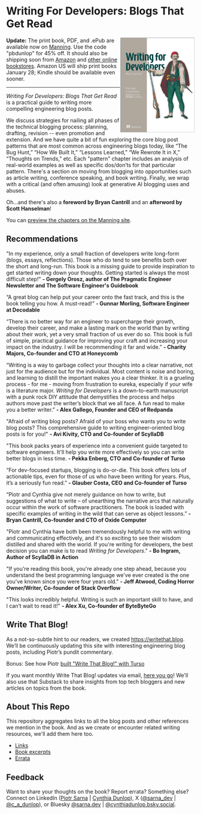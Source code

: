 # Writing For Developers: Blogs That Get Read
<img src="excerpts/cover_frame.png" align="right" width="200"/>


**Update:** The print book, PDF, and .ePub are available now on [Manning](https://www.manning.com/books/writing-for-developers?utm_source=dunlop&utm_medium=affiliate&utm_campaign=book_dunlop_writing_5_16_24&a_aid=dunlop&a_bid=33a8dae6&chan=mm_twitter&). Use the code "pbdunlop" for 45% off. It should also be shipping soon from [Amazon](https://www.amazon.com/Writing-Developers-Blogs-that-read/dp/1633436284) and [other online bookstores](https://www.simonandschuster.com/books/Writing-for-Developers/Piotr-Sarna/9781633436282). Amazon US will ship print books January 28; Kindle should be available even sooner. 

***
*Writing For Developers: Blogs That Get Read* is a practical guide to writing more compelling engineering blog posts. 

We discuss strategies for nailing all phases of the technical blogging process: planning, drafting, revision -- even promotion and extension. And we have quite a bit of fun exploring the core blog post patterns that are most common across engineering blogs today, like “The Bug Hunt,” “How We Built It,” “Lessons Learned,” “We Rewrote It in X,” “Thoughts on Trends,” etc. Each "pattern" chapter includes an analysis of real-world examples as well as specific dos/don’ts for that particular pattern. There's a section on moving from blogging into opportunities such as article writing, conference speaking, and book writing. Finally, we wrap with a critical (and often amusing) look at generative AI blogging uses and abuses.

Oh...and there's also a **foreword by Bryan Cantrill** and an **afterword by Scott Hanselman**!  

You can [preview the chapters on the Manning site](https://livebook.manning.com/book/writing-for-developers).

## Recommendations
"In my experience, only a small fraction of developers write long-form (blogs, essays, reflections). Those who do tend to see benefits both over the short and long-run. This book is a missing guide to provide inspiration to get started writing down your thoughts. Getting started is always the most difficult step!" **\- Gergely Orosz, author of The Pragmatic Engineer Newsletter and The Software Engineer's Guidebook**

“A great blog can help put your career onto the fast track, and this is the book telling you how. A must-read!” **\- Gunnar Morling, Software Engineer at Decodable**

“There is no better way for an engineer to supercharge their growth, develop their career, and make a lasting mark on the world than by writing about their work, yet a very small fraction of us ever do so. This book is full of simple, practical guidance for improving your craft and increasing your impact on the industry. I will be recommending it far and wide.”  **\- Charity Majors, Co-founder and CTO at Honeycomb**

“Writing is a way to garbage collect your thoughts into a clear narrative, not just for the audience but for the individual.  Most content is noise and boring, and learning to distill the important makes you a clear thinker. It is a grueling process - for me - moving from frustration to eureka, especially if your wife is a literature major. *Writing for Developers* is a down-to-earth manuscript with a punk rock DIY attitude that demystifies the process and helps authors move past the writer’s block that we all face. A fun read to make you a better writer.” **\- Alex Gallego, Founder and CEO of Redpanda** 

"Afraid of writing blog posts? Afraid of your boss who wants you to write blog posts? This comprehensive guide to writing engineer-oriented blog posts is for you!" **\- Avi Kivity, CTO and Co-founder of ScyllaDB**  

"This book packs years of experience into a convenient guide targeted to software engineers. It'll help you write more effectively so you can write better blogs in less time. **\- Pekka Enberg, CTO and Co-founder of Turso**

“For dev-focused startups, blogging is do-or-die. This book offers lots of actionable tips, even for those of us who have been writing for years. Plus, it’s a seriously fun read.” **\- Glauber Costa, CEO and Co-founder of Turso**

“Piotr and Cynthia give not merely guidance on how to write, but suggestions of what to write – of unearthing the narrative arcs that naturally occur within the work of software practitioners. The book is loaded with specific examples of writing in the wild that can serve as object lessons.” **\- Bryan Cantrill, Co-founder and CTO of Oxide Computer** 

"Piotr and Cynthia have both been tremendously helpful to me with writing and communicating effectively, and it's so exciting to see their wisdom distilled and shared with the world. If you're writing for developers, the best decision you can make is to read *Writing for Developers*." **\- Bo Ingram, Author of ScyllaDB in Action**  

"If you're reading this book, you're already one step ahead, because you understand the best programming language we've ever created is the one you've known since you were four years old." **\- Jeff Atwood, Coding Horror Owner/Writer, Co-founder of Stack Overflow** 

"This looks incredibly helpful. Writing is such an important skill to have, and I can’t wait to read it!" **\- Alex Xu, Co-founder of ByteByteGo** 


## Write That Blog!
As a not-so-subtle hint to our readers, we created https://writethat.blog. We’ll be continuously updating this site with interesting engineering blog posts, including Piotr’s pundit commentary. 

Bonus: See how Piotr [built "Write That Blog!" with Turso](https://turso.tech/blog/write-that-blog-with-turso)

If you want monthly Write That Blog! updates via email, [here you go](https://writethatblog.substack.com/)! We'll also use that Substack to share insights from top tech bloggers and new articles on topics from the book.


## About This Repo 
This repository aggregates links to all the blog posts and other references we mention in the book. And as we create or encounter related writing resources, we'll add them here too. 
- [Links](/links/README.md)
- [Book excerpts](excerpts/README.md)
- [Errata](/errata/README.md)


## Feedback
Want to share your thoughts on the book? Report errata? Something else? Connect on LinkedIn ([Piotr Sarna](https://www.linkedin.com/in/sarna-dev) | [Cynthia Dunlop](https://www.linkedin.com/in/cynthiadunlop/)), X ([@sarna_dev](https://x.com/sarna_dev) | [@c_a_dunlop](https://x.com/c_a_dunlop)), or Bluesky [@sarna.dev](https://bsky.app/profile/sarna.dev) | [@cynthiadunlop.bsky.social](https://bsky.app/profile/cynthiadunlop.bsky.social).


